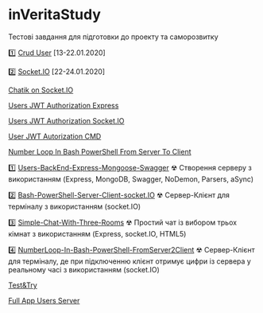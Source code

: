 # inVeritaStudy
Тестові завдання для підготовки до проекту та саморозвитку

1️⃣ [Crud User](https://github.com/IRONKAGE/crud-users) [13-22.01.2020]

2️⃣ [Socket.IO](https://github.com/IRONKAGE/Socket.IO) [22-24.01.2020]

[Chatik on Socket.IO](https://github.com/IRONKAGE/chatik-on-socket.IO)

[Users JWT Authorization Express](https://github.com/IRONKAGE/Users-JWT-Authorization-Express)

[Users JWT Authorization Socket.IO](https://github.com/IRONKAGE/Users-JWT-Authorization-socket.IO)

[User JWT Autorization CMD](https://github.com/IRONKAGE/User-JWT-Autorization-CMD)

[Number Loop In Bash PowerShell From Server To Client](https://github.com/IRONKAGE/NumberLoop-In-Bash-PowerShell-FromServer2Client)

1️⃣  [Users-BackEnd-Express-Mongoose-Swagger](https://github.com/IRONKAGE/inVerita-Study/tree/master/Users-BackEnd-Express-Mongoose-Swagger)
☢ Створення серверу з використанням (Express, MongoDB, Swagger, NoDemon, Parsers, aSync)

2️⃣  [Bash-PowerShell-Server-Client-socket.IO](https://github.com/IRONKAGE/inVeritaStudy/tree/master/Bash-PowerShell-Server-Client-socket.IO)
☢ Cервер-Клієнт для терміналу з використанням (socket.IO)

3️⃣  [Simple-Chat-With-Three-Rooms](https://github.com/IRONKAGE/inVeritaStudy/tree/master/Simple-Chat-With-Three-Rooms)
☢ Простий чат із вибором трьох кімнат з використанням (Express, socket.IO, HTML5)

4️⃣ [NumberLoop-In-Bash-PowerShell-FromServer2Client](https://github.com/IRONKAGE/inVeritaStudy/tree/master/NumberLoop-In-Bash-PowerShell-FromServer2Client)
☢ Cервер-Клієнт для терміналу, де при підключенню клієнт отримує цифри із сервера у реальному часі з використанням (socket.IO)

[Test&Try](https://github.com/IRONKAGE/inVerita-Study/tree/master/Test%26Try)

[Full App Users Server](https://github.com/IRONKAGE/inVerita-Study/tree/master/Full-App-Users-Server)

